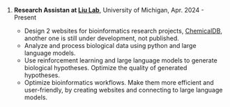 
1. **Research Assistan at <a href="https://jieliu6.github.io/" target="_blank">Liu Lab</a>**, University of Michigan, Apr. 2024 - Present

    - Design 2 websites for bioinformatics research projects, <a href="http://chemperturbdb.weill.cornell.edu/" target="_blank">ChemicalDB</a>, another one is still under development, not published.
    - Analyze and process biological data using python and large language models.
    - Use reinforcement learning and large language models to generate biological hypotheses. Optimize the quality of generated hypotheses.
    - Optimize bioinformatics workflows. Make them more efficient and user-friendly, by creating websites and connecting to large language models.

